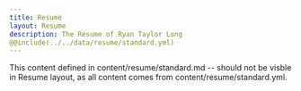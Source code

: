 ```yaml
---
title: Resume
layout: Resume
description: The Resume of Ryan Taylor Long
@@include(../../data/resume/standard.yml)
---
```


This content defined in content/resume/standard.md -- should not be visble in Resume layout, as all content comes from content/resume/standard.yml.
